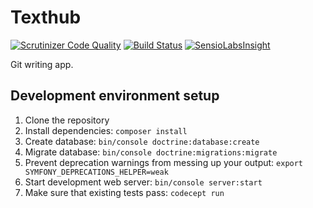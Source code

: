 Texthub
=======

[![Scrutinizer Code Quality](https://scrutinizer-ci.com/g/yhoiseth/texthub/badges/quality-score.png?b=master)](https://scrutinizer-ci.com/g/yhoiseth/texthub/?branch=master)
[![Build Status](https://scrutinizer-ci.com/g/yhoiseth/texthub/badges/build.png?b=master)](https://scrutinizer-ci.com/g/yhoiseth/texthub/build-status/master)
[![SensioLabsInsight](https://insight.sensiolabs.com/projects/92570026-27cd-4775-a73e-09e1f1e81e50/mini.png)](https://insight.sensiolabs.com/projects/92570026-27cd-4775-a73e-09e1f1e81e50)

Git writing app.

## Development environment setup

1. Clone the repository
2. Install dependencies: `composer install`
2. Create database: `bin/console doctrine:database:create`
2. Migrate database: `bin/console doctrine:migrations:migrate`
3. Prevent deprecation warnings from messing up your output: `export SYMFONY_DEPRECATIONS_HELPER=weak`
4. Start development web server: `bin/console server:start`
3. Make sure that existing tests pass: `codecept run`
